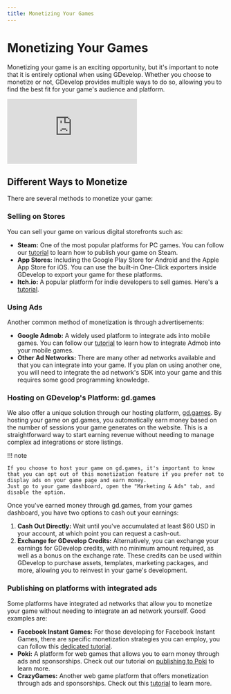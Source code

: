 ```yaml
---
title: Monetizing Your Games
---
```


# Monetizing Your Games

Monetizing your game is an exciting opportunity, but it's important to note that it is entirely optional when using GDevelop. Whether you choose to monetize or not, GDevelop provides multiple ways to do so, allowing you to find the best fit for your game's audience and platform.

<div class="video-container">
  <iframe src="https://www.youtube.com/embed/zY5kv50XNnE" frameborder="0" allowfullscreen></iframe>
</div>

## Different Ways to Monetize

There are several methods to monetize your game:

### Selling on Stores

You can sell your game on various digital storefronts such as:

- **Steam:** One of the most popular platforms for PC games. You can follow our [tutorial](/gdevelop5/publishing/publish-to-steam/) to learn how to publish your game on Steam.
- **App Stores:** Including the Google Play Store for Android and the Apple App Store for iOS. You can use the built-in One-Click exporters inside GDevelop to export your game for these platforms.
- **Itch.io:** A popular platform for indie developers to sell games. Here's a [tutorial](gdevelop5/publishing/publishing-to-itch-io/).

### Using Ads

Another common method of monetization is through advertisements:

- **Google Admob:** A widely used platform to integrate ads into mobile games. You can follow our [tutorial](/gdevelop5/all-features/admob) to learn how to integrate Admob into your mobile games.
- **Other Ad Networks:** There are many other ad networks available and that you can integrate into your game. If you plan on using another one, you will need to integrate the ad network's SDK into your game and this requires some good programming knowledge.

### Hosting on GDevelop's Platform: gd.games

We also offer a unique solution through our hosting platform, [gd.games](https://gd.games). By hosting your game on gd.games, you automatically earn money based on the number of sessions your game generates on the website. This is a straightforward way to start earning revenue without needing to manage complex ad integrations or store listings.

!!! note

    If you choose to host your game on gd.games, it's important to know that you can opt out of this monetization feature if you prefer not to display ads on your game page and earn money.
    Just go to your game dashboard, open the "Marketing & Ads" tab, and disable the option.

Once you've earned money through gd.games, from your games dashboard, you have two options to cash out your earnings:

1. **Cash Out Directly:** Wait until you've accumulated at least $60 USD in your account, at which point you can request a cash-out.
2. **Exchange for GDevelop Credits:** Alternatively, you can exchange your earnings for GDevelop credits, with no minimum amount required, as well as a bonus on the exchange rate.
   These credits can be used within GDevelop to purchase assets, templates, marketing packages, and more, allowing you to reinvest in your game's development.

### Publishing on platforms with integrated ads

Some platforms have integrated ad networks that allow you to monetize your game without needing to integrate an ad network yourself. Good examples are:

- **Facebook Instant Games:** For those developing for Facebook Instant Games, there are specific monetization strategies you can employ, you can follow this [dedicated tutorial](/gdevelop5/publishing/publishing-to-facebook-instant-games/monetize).
- **Poki:** A platform for web games that allows you to earn money through ads and sponsorships. Check out our tutorial on [publishing to Poki](/gdevelop5/publishing/poki/) to learn more.
- **CrazyGames:** Another web game platform that offers monetization through ads and sponsorships. Check out this [tutorial](/gdevelop5/publishing/crazy-games/) to learn more.
